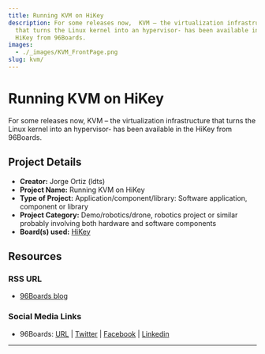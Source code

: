 ```yaml
---
title: Running KVM on HiKey
description: For some releases now,  KVM – the virtualization infrastructure
  that turns the Linux kernel into an hypervisor- has been available in the
  HiKey from 96Boards.
images:
  - ./_images/KVM_FrontPage.png
slug: kvm/
---
```


# Running KVM on HiKey

For some releases now, KVM – the virtualization infrastructure that turns the Linux kernel into an hypervisor- has been available in the HiKey from 96Boards.

## Project Details

- **Creator:** Jorge Ortiz (ldts)
- **Project Name:** Running KVM on HiKey
- **Type of Project:** Application/component/library: Software application, component or library
- **Project Category:** Demo/robotics/drone, robotics project or similar probably involving both hardware and software components
- **Board(s) used:** [HiKey](/product/hikey/)

## Resources

### RSS URL

- [96Boards blog](/blog/running-kvm-guest-hikey/)

### Social Media Links

- 96Boards: [URL](https://www.96boards.org/) &#124; [Twitter](https://twitter.com/96boards) &#124; [Facebook](https://www.facebook.com/96Boards) &#124; [Linkedin](https://www.linkedin.com/company/{{site.linkedin_username}}/)

---
